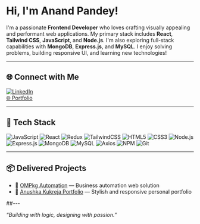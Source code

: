 # Hi, I'm Anand Pandey!

I'm a passionate **Frontend Developer** who loves crafting visually appealing and performant web applications. My primary stack includes **React**, **Tailwind CSS**, **JavaScript**, and **Node.js**. I'm also exploring full-stack capabilities with **MongoDB**, **Express.js**, and **MySQL**. I enjoy solving problems, building responsive UI, and learning new technologies!

---

## 🌐 Connect with Me

[![LinkedIn](https://img.shields.io/badge/-LinkedIn-blue?style=flat-square&logo=Linkedin&logoColor=white)](https://linkedin.com/in/yourprofile)  
[🌐 Portfolio](https://anandpandey2005.netlify.app)

---

## 🚀 Tech Stack
![JavaScript](https://img.shields.io/badge/-JavaScript-black?style=flat-square&logo=javascript)
![React](https://img.shields.io/badge/-React-black?style=flat-square&logo=react)
![Redux](https://img.shields.io/badge/-Redux-black?style=flat-square&logo=redux)
![TailwindCSS](https://img.shields.io/badge/-TailwindCSS-black?style=flat-square&logo=tailwind-css)
![HTML5](https://img.shields.io/badge/-HTML5-black?style=flat-square&logo=html5)
![CSS3](https://img.shields.io/badge/-CSS3-black?style=flat-square&logo=css3)
![Node.js](https://img.shields.io/badge/-Node.js-black?style=flat-square&logo=node.js)
![Express.js](https://img.shields.io/badge/-Express-black?style=flat-square&logo=express)
![MongoDB](https://img.shields.io/badge/-MongoDB-black?style=flat-square&logo=mongodb)
![MySQL](https://img.shields.io/badge/-MySQL-black?style=flat-square&logo=mysql)
![Axios](https://img.shields.io/badge/-Axios-black?style=flat-square&logo=axios)
![NPM](https://img.shields.io/badge/-npm-black?style=flat-square&logo=npm)
![Git](https://img.shields.io/badge/-Git-black?style=flat-square&logo=git)

---

## 📦 Delivered Projects

- 🔗 [OMPkg Automation](https://ompkgautomation.com) — Business automation web solution  
- 🔗 [Anushka Kukreja Portfolio](https://anushkakukreja.com) — Stylish and responsive personal portfolio  

##---

_“Building with logic, designing with passion.”_
